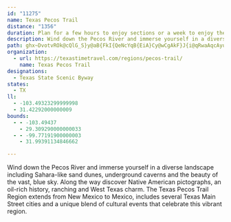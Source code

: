 ```yaml
---
id: "11275"
name: Texas Pecos Trail
distance: "1356"
duration: Plan for a few hours to enjoy sections or a week to enjoy the region.
description: Wind down the Pecos River and immerse yourself in a diverse landscape including Sahara-like sand dunes, underground caverns and the beauty of the vast, blue sky.
path: ghx~DvotvROk@cQlG_S}y@aB{FkI{QeNcYqB{EiA}Cy@wCgAkF}J{i@qRwaAqcAyuFYkBaXqyA}E_ZgI_d@uC{O_H_]{Ken@aKci@sYkbBwScjAGoCXmErAsMViGEmAeAiDgC{CqBgCwCeFyBiG[e@uA_HgPm_Aw^mpBsi@g{C{TalA_g@aqCyCiQ{ByKwEcYa\meB{DiUmp@mrD_m@khDcIec@oG}Y{Gy_@kSq}Bqj@mqG_AiIoAuHuB{IgI_a@oH}\wdBgjIwI_d@}CwPqAuIubAqvF_UuqAe@{IGoKj@uSdPszCh@}NLwTSeJs@qOcBuPuAgJoFyZyFwZiDuSqJyf@oDcMoEsK_DoFsCmDcUgWsgBanB_HiIcI{IcCmDgC}EmEwKkE_RuPy_A{Fs]_H_j@oGec@yFq]_CcKiDgLqAaEkDaJuKwUwRca@{GiMsbCu_FwDsIcB{CqOw[otAmqCiGgPsCcJaCoJmGoYeCoIeCkG_I}M}C_EyR}SmGoHoA_BoMoSe_@wv@se@w`AgNwZod@c~@srBydE}LiV{JoSiUef@mU_e@mDuHqCiIi{@eoDkCqI{EeLoXmm@eU}e@qh@{hAcCsFwC}IoAmF}Jmh@mEsVm`@{tBeBaHcBoFws@yeBsJ{ToWmn@ad@gcAcL}Zwn@w{Ayj@{rAma@waAoCuFwA}ByCaG{Lk]}DeJ}DeLqCqI}DqG_CgHoIcRoQgc@wRmUoQi_@aZws@i|@uwBi_@_}@s^kz@?{F}DyPk@sEmS{e@{g@cpAqd@gfAgdAedCon@uzA}a@qcAwTqh@qMaZwR}a@qf@omAgi@moAaTqh@}bA{dC}e@oiAu\ww@{g@cpA{cBoaEek@ctAqIyLk[kYeHgHuA}FSgDReN?wRsA}FmS}e@oOs`@cPs^wXmr@jz@i@lSsE~_@eJnO_CvHmB~yAy\ni@eLbxAs[h}Bsf@faBo^`jBy`@vnF{hAlqA}WhRgEzGmArKeAzCG|aG_Fp_BkAtISlLsApdGitAlRyDjkDuw@neAuUhy@iRhlAmW|tA}Z|o@iNle@sKf]gIhgAiVha@oJ`bLweCb`AqTtUyEnmCgm@ftB_d@jOs@fv@fBf}BlDjiAxBnbE~G|y@`BxUXpcAjBbNd@xzDhGhvClF`]v@vVZhrD|@|hGrBpRM`DOjLmBhSsFlKsB~RoFh@EhJ{B`KkBzIs@dl@WdRdb@hCzEdQv^h}@fqBr_BxnDtHbPjxAlbDhj@fmAbAlC|FlLrUzh@tv@xcBvAxCnHrMjCfH`@|Ax@fFJpAR~ESfImLfoBeDnm@_Fhx@_A`IoEth@sCdh@sC~b@sClg@sCxd@FlGh@xDzCtOhXvzAtF~XpZtvArBtMbGfo@fQ~`BdFvf@XnEVlB`AvCvCnFrF~E`GhG~BvDfDbOzDvSz}@sW~CcAnC{AdMsIzXqQjDeC|u@{f@|d@aZrGwEvvAo~@psAq}@fdBgiAzt@yd@~dAmq@~g@_\pnA_~@jGiEtW}R|kA_|@`EyBhV{Hv_C{s@pDsAdm@i[hIcF`mA{|A|NwUtC_G`A}DZiB`AcJfB}SbDyLlj@ghAvFmFj_Ce_BbZ{SzCgCtg@{h@fIqFn[tx@`DfHbFzHjFrEbYhQxTfOrEfEvCzDjH~LhEnK~A`FzAnGv@pGRtHVtFt@lD|@pC|AxCx~AbwB~@wBd@uBf@uGv@gHzAeFbBgEDq@jg@mdArUyf@~q@awAjNqZrtBejGzBmEhCgEjGyGvHgGpe@qWjEyCvBgBnDwDtE{GvUgj@pCsHvt@egBxHkQnDmGpCyDnD_EpB}AxIkFzf@oWtY{Nt_@iTbHoF~@aA~GaKj^{r@`LiUjC_HjUct@zJc\hHyTvn@{qBlSoo@vAkF`BaIlA_JzAeRdB}PxGsz@pCgZpVi_Dl@sEnCsN`BiEfCsFbDeFrF}Hry@sgA|Ui\jL}PpEmJhDmL~AcJxByKzLcq@h@yD|EoVjAqQ@gDByHKuFu@sIyAiKsCmOeVkyAkBoM}EoZaBiIcDyMkEqMaTyj@wUio@yA}FkB}M_BqVo@gHm@sEoAmHaCiI}CmIwDmHsDsFoQwTeMyP_GoJcCmEeE{JqD{MmB}LqJot@y@kKWuLb@_O`@}EnAiJrCcM`Ii[zB}KbAkGbAaIbSglBzZesC~ByUz@aRtBuq@zE{hAjAsPdH_x@XyGTyIFeP?yg@VkjAnBk[vKq|AVuFzAaRpAqUhCc\lAgJdCcLjDgKrFmKjDeFjD}DtAqAnBsAbR}Pfq@{n@rHoK|DyGdDuHnEgMbByGjC}MxEqe@fGck@~Z{}CjCaWnE{e@lBcPpMkoAjM}sAf@qTJcZt@a|EX{Kh@uLb@gG~@kKnAiIdFyWhPou@fEgVpCkS`K_fAdP}~AdA{M\sMEe[i@oOkBuToCkQuC{MceAkfEwHk_@iC{QcBoSqUczDuAaNqAeJaE_Ty`@slBsBaPgBcRc@sMK}G?wb@Os[s@sNQmCgIwu@yK}_AcAiLUsEe@uRBiMNqHz@kQdCiUbUq`BzRixA~Ti{Anc@ozCv_AooGjy@sfFxGq`@~WksBvI}o@hT_cBhEoZ|EeVjFaUnvAkjG~F{UvgA}~Drf@yfBpE{PrO_j@lFeTpCmOtBcPhAoOh@uMFaNOgPuMk_F[oODmPL}Gp@qN`PafB~AuNtIir@`DuRdG}YdOgh@|C{IxIoTbfBqfEdDmJjAgEfAgEpBeKh@}Db@mFp@kKfCgaAdA_^`@eFdB{KbD}KvByF~LqWdEaMrHwWzOkh@nAoD~D{OlD{QxAcMdAyPd@iMvCseAhB{j@vXeuGxAcTl`@u{EpE_l@|@yKdA}IhAmHbBgIpoBcvI~H_YxHaUfgAusCjDsJdhAgtCtuAiqDvHiTbXq}@hRep@nHmUd^enAdOaf@~Wq}@pBeGfFoNbiBaxEde@elAdEkMnC_LrFwYhZybBpAuHnAwJnOy|@j@mEnAuL`@uFvA}YnHieBd@gIZwODoLIsE_@sJkAgP}BcRaCqMuUwfAwTeeAyNis@sTgsAoHeb@iBeJ}`@}hBwQc{@oBsKaKsc@gHq]sFqV{Iab@wA_Ie\yzAmAaNmAk[YoNsHg{Bq@aHeAaHsBuJcq@izBiCmJ_G{RgFiP}C}L_@}B}@gHW{EIuG?cCPcEzKasANwCJuHSwKk@_I}BuOmj@o~C]{Bs@mHa@eL?wGNqFd@uGtReiBXcH@kFQuEcAuIyAeHaBgF{CkGaGwJwvAkdCkD{GgCkHwBcLeGat@uG}y@mEyf@eCqReEqXeJkk@iHsg@[iGM_Mv@kOhJap@rH_e@~CoUpaAqoGzCiQbEcNvEoKZEtDsDdEkClBaBvHfJ`Ar@jC~@~BXfTKfr@EfAKjBm@nBmB~FgJjBoEDgOl`@DlAXfAp@bBfC`BhDz@|Cf@`Cf@xEAp^RtBpEnWvDnSzBfFpAlArCtBhB~@fZjHpEx@vG`BdKRdHApFJlEl@xGdDnV~OfDdD`AtA~Y|l@hDbIzCxJdEpVhC|M~V~p@hBzFrDtJjEdIhF|FnCrBrBdA~FdBbIz@l[|BrFr@fEtA`IfDpZtMfIxDxNrIdVrO`JvHdK`O~C`DvNjLnBfBfClDpC|FlCdHnHvSlBxG`ArE`H~`@rCvRbAbRPhB|@bD|ErLdFzJfBfEf@jDt@bIx@jCfD`GrMhPvNtMlDzDrCdEbDzCfC|ArClAxAd@rC^bCNn]h@hESrw@}HzAA~De@dB_@pPmAnFv@vEtArHrC|E~AbBPt@KxAg@`AiA~@oBVSb@?fBfAvXvVhU|RhNxHnH`DjJlE~CdD~GtI|ArAxA^~FLfjAtU`MzAbIb@rBd@hFfC`Ax@|@fB~A~Ez@bEEv@e@l@cDvBi@l@G`@F~BrBfLpAdClAr@rUnDhPOv@e@r@eAnA{DpA_DbAq@hCg@r]s@tBk@zBgAv@kAjDgI~@yC|@gArOiNrDqCx@YjCSbLrBzFzAzGlCrJvBrEx@~MpApB`@tC~@nEzCdA|AtJxQZj@rAvAtThOvBz@zBn@~GlAx@`@x@r@x@hAz[fi@rC`EjClC~bAliAjH`LpMzTfBpE|A|G`BtOb@tBfBlElGfMvAlE^zBX~DVdYR~BTjAx@`BpGzKh@j@rBdAnd@bNnGdCnEzC~D`EzBvCdF`Jh@l@`BrAbFzBnBhA`CzBl@`AvCxHtVbt@dCxGbXrdAdBfEnJ~Pz@fC\bB\|EdC`d@GhYFrDTlBt@nDjAhCjAtBdIfL`CtCbC~B~kAny@pAz@rDvA~Bd@lBLdBBxD[jn@{H~DHt@LnCfApC~Br@fAfArCVpAbEtk@r@pEh@bBzBpElCdDrPpLhiAlu@rFzCxDrAdkAhVpG~AzX`GlElAfVzNdMfIpCjChAtAxB`D|@hB`Upq@l@xAjAfB`AdAdAx@pAp@ja@|OhFrA~IvA~EtA`B~@zBfBvCjD`ApBjAtCzQj}@nBrFbIbNdN|TvCvDzAxAdD~B~p@`[fEjAlDd@fGLj\Yfe@Q|CVxBf@vCjAhBjAjDnDjMlRz`BldCjAlCf@bBxBdLnAvDnSle@`AjBxCrCv{@hr@|CtBpEdApKdBxC`A`BpApCfDlB~DzF|Mv@fCZ|BTxDjAz[PpB`@~Bd@`B`CdEnNfMpBlCfX`k@lGdNp@jB~Lpd@nBhE`BlBpAhAfB~@t{@lV~@b@fAr@nM`LdFfFtFlInGfKpEzFz@r@jAj@tBTlZ?JzSGl]Vd@tE~KtQxa@`CtGh@jCz@`FVtDZxeAJjC^fDh@rCz@rDnb@fyAxBnJdAnIr@nKJ|Ctu@rc@pIxEpAT~AJbQ?|C^pBp@|QlIrO`DhQlGfTnKr\|NpBxBzwAteCxB`E^ZtApCtUlk@bEfJjWfc@pWj^b@x@Xx@f@lDpAtPzKboAMxC_AlIBfCh@~CZr@xA~BzF~GdChBr@XbYjFv@ZnBbBx@jAnZ|o@rB~AdAl@dD|@v@`@h@d@`B`C\dAzCtNt@nCp@hAzCrCpKzHzBPxIzArTfJv@f@zAjDRxABhCw@~PF|BHt@z@nC~BdCbExBfBfCl@dCRxALzCPxAb@fBpGtJrC~GfHfJlBzCx@dBd@lAj@fDfBlR^lBjA~ChBtBlBpA`IhCvA|@x@x@n@xAn@lDBpAKhEg@xG@~ALnAnEtVfAzEj@lAv@dAjC|AbBn@rCh@lG]n@D\VVTNn@l@nFX~AZl@t@XbDJz@^z@l@z@xArBvAlCLhONdKvApIxA~CDlAShOmGhCe@j~@gGra@gF~AG|FN`C^vO~E~D~@dYxBvv@Xdq@lEjCQrAYlCgAtJaH`H}F~OyNdEiDb@OhBWbCBpIn@zK_AdG[jm@y@|Ol@n[lDtBp@tAt@lC~Bz@fAdBdE`@dB`@fE?zBcBpb@FxD\~A\x@jA`CnGzKxAvBnAnAz_@pTtDjAbALpAAnAYbGkBzBgAdB{BtDyKr@gAx@w@fBg@dA?rYnEj@Bx@Qh@[b@i@\sA`AiFZ]r@g@fJyDxAy@tBmBx@e@l@S~Js@jZxAx@^lAz@bMdKl@ZnBf@v@BpAKdb@sExAaAp@w@fLaQdJmTb@o@fKqIvAkBfE_GnCiHnAmCr@eAxHoIx@k@vDmBpRsNjPaFlPuBhCUhANtMnE`HrCvGpEvArAp@nAtErL~DpNdDdJtA`CrF~HdNbV~AdBfBzBjPbY\~@fCrUBjA}@tNAjAHr@Zr@z@j@zJxEtDfCnB`BdAjCj@`A|@b@`AFhB_@jCLbG|AnBLnAXvPCvY}DxG_@vGLf\fEx@FdBGrOeAhAOj@U~BaBhJ_GpHmAhOuEdRyCfDa@~Sc@jTrC`Kl@|A\nf@|Tb@FfGBnA^j^bOfHtDzB^`Ju@ps@sH|B_@tAs@pAsA`[qd@bMuPzEoDvD_ApAChUxCdK~@pPXpAPjQtF|Bh@~`@~@tWt@|E?nBY~YiH|NkHt@UhAKzJlAvCj@vKlFdS`LlAZrBDlUs@hA_@z@m@rf@kk@dIiIhA}@j[}NnASrCCz@M|TwGvAWbFSn`AwBjCAlJf@jCQd|Bi`@fGqAt@Wz@m@nJiKjAgAnAw@dLmFdCWraDiOlDa@lXsJnAYf@AzBR`ClAr@`ApZ|e@l@n@p@b@nBr@lERhGjA|DFzCx@tI`H~B~AzBf@rZvC`Bd@~@h@fIdIjCdBjIrErIlBrGfHfPlEhK`CnOtJbm@bVzDfApGG|oB{Jzi@yCzR{@dUsAdHWpb@KjoBJdkAKzaALpWGzCKfFs@na@oJnLaC`tBmf@`Gw@|CDhDTpxBtVvL`AzJHtD`@xBl@fCnAfPnKnKlGzYdRjCrBpFbDfFlDyVzi@sO|]sCpI}Hxa@aAdHyBhRo`@doDi@bGuBnQqLhfA}UpbEa@dEo@fFacAf{Fax@`pDsCrNsWj~AgO|_AiQleAmNd|@wCnNqt@pkCkAdCsK|Rui@daAwFxKoBzFk@lCsNj_AkRdmBcCvT_Jv~@q@rIAtFP`GNrAdBlKnSbz@hw@h_D|@bElFtZ~@lE|AxF~IpXxClKp`@x~AAVrBnKrAzIjBhQ|@zPNbJF~EQtPmFxnEMtOWrJYlb@a@|ZwAvTOpEJh@CjBOjDm@hh@g@nQq@r_@?hCJrDd@vEpGvc@dC~S~@vEvN`m@_jAp`@qDfAkP~F}D`AqAJwALkOGaNWo@E_@QwFO{n@w@wuAoAaIHuFj@}a@xGif@fGaFrAiE`Bi@j@ed@bQaElBwD~ByEjDew@xt@oFvFiBlCwA`Dy^j`AmB~FyA`G[rBQ~CG`De@zn@aAb}@o@lKm@hFmArGgs@nwCcHnZ}AfIc@hDa@xEWtH?lnAFle@MxAGlNcAfJgBzG{ApDyB`EyCzDoBjB}DzCIPod@pUir@~\_d@nU{A~@kGxHgChF_BdFqCtLiMzg@o@pBgBnDkBrCuCrCyArAqHxDeS~FsOrF}a@pMqHfDoCvB_Q|PkdApfAqDlCuB`AuE~AiDl@cpAxNeELgZa@c^eAwWwGkOcDqiCit@{YkHcC[_FIkd@bD}Dx@gBh@}EbCaFnEy@fAaDpFA`@aEtJ{xA|mD{ItSgQ~\qTv`@cGbLoF`JwFfHwRzTuHbJq`AxhA_G~Fka@d^kDlC}GxEuO`J}E`CyErBu^xLgHhCkIrE}X`QqEzBsFrBkT`GyBv@}BjAsEzCoVnU_CzBuBlCq@jA{AxD{GvXaFbVmBtFwBjEgGbJ_ClC{AvAaBxBcC`EqGzJgCnEkB|F}AbHsHhZuQvr@_AlFUrDwBzPaDtKoDzN{c@feB]hCOfCaAbPOhFq@lIeAxHwCnPYtC_Cvb@cAja@?nEh@xLhC|x@XrFrDflBWfNuArd@f@``@I|VXpZd@xFjC`SpEni@zDxf@lQ`bCHtLE|Ea@fHs@~Dw@lCoAdDgBnDeBbCqMpNaD~BaD~C_BfBoAjBkBzBsXjZm]zY}T|P{BzBaBpBsUl]oPvW}C|C}EfDcDlC_aAnr@gCdAwC~@eDn@_DXw\p@sC?o`B{FgFEiCLuVvFmE`B{BrA{DxCuAtAcArAyBjDwBnFa_@zvAgAfFe@dEwD|}As@pUgCvbAk@`GwAfG_AjCmAlCyEtGyfAtoAyLzNkCrFoApDgAhEa@~CWrDQnHm@zr@u@zp@]|KiJ`z@mJhw@kPpyAeg@|kE}AzMSxDCfG\nHpAnGbR~o@z@nEj@vET|EbBz}@L`NMnDs@~GcEdYwIdj@oQnkAkAtIiBrIoDzJ_r@`vAcAfCgDfHoAdDu@xCeAhFs@dGY`JH|JrEfvBJ`Ia@dIkAnHoBbGuCrFaRvYsFfJ_c@hp@yq@nfAiLjP{t@xjAwGzKkCxDsCdDmN|NatAbrAym@lm@wG~HoqA`uB{EtGmVpa@mCzE}AxD}@tC_AdFi@hEGdIZ~Ed@pEzLhf@`R~q@|B~G~CxHrYfn@bE|Kf@xEBxBSxCY`BwAjDsK~RwZxh@wDtHyA~DaAzEe@fD_@vHDlE`B~_@b@hMR~CbArF|K``@dAdGlAbNRtD?~C}@tPDjDV`EdC`StC`f@|@`MbCzL`C|Jt@jFJrEm@jMgD|j@g@nEq@jDu@tB_DjFuVr\iFfJ}AnDiCxHmBhJmEzYiAnJy@lJ_AjPcBfWi@tFyBhMmHbWcDdMmFd]cBjOs@jEaB~EkBnDwE`HofAztA_RvVkA`Cc@rA}BpJkUnpAkEvWuy@lvEcC~KaBhFsFlLkClEcFhGyo@~p@ig@lg@cx@|y@sEnDoEvBcVlJaqAff@aMhF{G`DkChBsE`FwD`GqBxEep@fhB}EfNaBtGg@xDIfGbCnSZlGA`DOpCg@fCo@hC}@hCoBtDa\lg@yZpc@i~@btA{d@lq@ij@vy@iCrEw@rBk@xC_AnKk@lDmHvRm@dC[rBqDfh@_M`nBwEzr@c@rM]tt@KlC_@`DqDhU_@xCw@tJk@`_Im@fOk@zDu[fhBsBlNi@lIOxFThy@UnEkDnUmFpVqO|o@k@jDGrAHlG^jCvHp\pAzIx@vIzAde@XbNArEWjH}Cj_@qAbKqRb{@uB`KeWfdBwGhXcOpk@k@nCk@rDg@fIC`ESlGq@zCo@vB{BrDkCrCgFxGcHvKiDvEuC|C}DlDmEhD{^vTwCz@cFp@yd@w@sG?cIh@cFh@}ATkG|AsG|BiShGqEdBoBpAsChCs@dAwAvCg@zAu@zCa@xCOxB?fSSnDe@~CeB`GiBdDg`@fl@kDlDyAhA_B|@eA`@sEdAeE^yCAaEc@mOiEuH_BeCQ}GVyb@nCcDbA}CnBqClDkAjCqd@paBkBrEyB`EmK`QcF^ia@Dkc@TkKy@oYgFmMmC__@mGkMmC_Fy@wHyB}_@aQ}D_AmFCsOhA_Dp@oFxAmHlCoc@tNm`@bNsMxDmJxDeCrA}AjAqArAeDzD{AxB_NnUmFfIcDlE{ArAyWjRuJxHkU|RiQ`PkHzKeIrNcE|EyCpBch@`PgDrAqDhDcHrIu@p@{BzAsGfC_PvA{Ft@{B|@mBfA}PrLyAn@{HdC}EjA}JrAeF`@sWPcFg@ubCmo@wZ{HuAWgBMuB?aIr@oj@dGsWfBy~@`FkQv@cUzA_GEkFs@mCm@gCcAyJoGuc@y]aBkAwAq@kA_@cBYyZuD_Q{AiEoAwT}H{B_@yBEsC^wA^qBfAkA~@i@p@oA`C_Pr`@_EfIcBfEi@dAgCxCcC~A_AZkGx@oCPeEjA{ThOcDpA}AZkCPeECwwBoKeBYkvAoe@kD}@cCSsBDmBLoBd@cCdAciAho@iE~ByAj@yGrAsi@zHyD~@ic@pNaGrCgHdFyUnQylAx{@wDpDaDzDcHlLsAxCwKd_@iRfn@gDzHoErHeKnM{EnHuDrIkPfa@cf@fnAas@|fB{BfEgOdQ_HtNmDjI}B~DsObT}BlBmDtBafEfsAiPdD_DXsJRsS@gcAs@gGBaILcGf@yKxBaDbA{ErB_~B`oAiRhKcGxE{B`CcCdDwCxE{e@t_AepA|cCcu@~oAwP``@}zAvuDcNdW_V~a@oB`CcC|AgC`Aam@fNcFdBsRnHeAj@oBzAmErEuEfE_ZtPqCr@cqAbX{WfJkK`FqBlA_t@ff@_CpB}D~DaCbEqApCqI|[kBtEgBfDgDxDcs@zn@u~@hz@kDzF_ApCs@rDaIfo@iAhEsC`HwA`C}BpC{gC|~BebA|~@mSnQuq@`o@mgHruH{KxKgKlGsW|Js[tKckCz~@}EnCmExCceAdaAoCxBsLfLaEnDgGjEyEfCkI~Cuf@pPqe@~OgK|CeKrD{|Adh@aGlAgCPiS??|RJfLMrAa@`CoCxKDzjAKtNOb@oAnIiCzJcGzLoIvOiQn]kEzH}LbWiOdYqMpTgt@jqAep@`jAan@`hAmMzTk]rn@gBfC{JvQsdAdiBgEzGwYtg@}EjJkVla@ec@lv@}[pj@uMlVeNd[wa@|}@u|@tpBq[zr@ga@d~@cTjd@c\tn@_l@~iAkQz\oC|FgDpHmEfLcDpKyQzi@yChIeBxDeGtJ}q@leAeRvXaStZmU~_@k~InwO}|@f}A_FfI{FvHmDjDkDxC{HxFozArbA{rAd~@uyAhbAs`FdhD{~IjeGkCxBqwCheDmNzPwiBzrBazAvbBiInHgFfDgClAgKvD}uA``@}aBje@_K~DaDfBaGnEuH~Gu|AnvAgNtMg|AzuA{d@pa@sLvLaE`DwAbAuCxAkKrEuJrDyy@dZeG~Bin@~T
organization:
  - url: https://texastimetravel.com/regions/pecos-trail/
    name: Texas Pecos Trail
designations:
  - Texas State Scenic Byway
states:
  - TX
ll:
  - -103.49323299999998
  - 31.42292000000009
bounds:
  - - -103.49437
    - 29.309290000000033
  - - -99.77191900000003
    - 31.99391134846662

---
```


Wind down the Pecos River and immerse yourself in a diverse landscape including Sahara-like sand dunes, underground caverns and the beauty of the vast, blue sky. Along the way discover Native American pictographs, an oil-rich history, ranching and West Texas charm. The Texas Pecos Trail Region extends from New Mexico to Mexico, includes several Texas Main Street cities and a unique blend of cultural events that celebrate this vibrant region.
